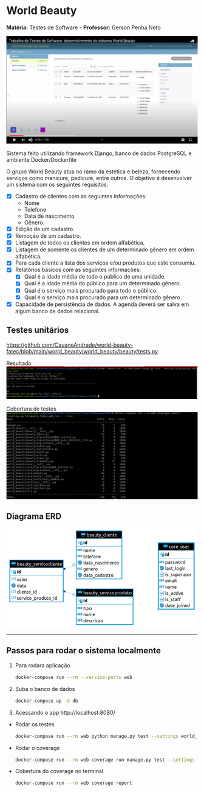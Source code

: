 # World Beauty
**Matéria:** Testes de Software - **Professor:** Gerson Penha Neto

[![app demo](./pag-principal.png)](https://www.youtube.com/watch?v=L6XgT7TgmZw "App Demo")

Sistema feito utilizando framework Django, banco de dados PostgreSQL e ambiente Docker/Dockerfile

O grupo World Beauty atua no ramo da estética e beleza, fornecendo serviços como manicure, pedicure, entre outros.
O objetivo é desenvolver um sistema com os seguintes requisitos:
- [x] Cadastro de clientes com as seguintes informações:
    - Nome
    - Telefone
    - Data de nascimento
    - Gênero.
- [x] Edição de um cadastro.
- [x] Remoção de um cadastro.
- [x] Listagem de todos os clientes em ordem alfabética.
- [x] Listagem de somente os clientes de um determinado gênero em ordem alfabética.
- [x] Para cada cliente a lista dos serviços e/ou produtos que este consumiu.
- [x] Relatórios básicos com as seguintes informações:
    - [x] Qual é a idade média de todo o público de uma unidade.
    - [x] Qual é a idade média do público para um determinado gênero.
    - [x] Qual é o serviço mais procurado para todo o público.
    - [x] Qual é o serviço mais procurado para um determinado gênero.
- [x] Capacidade de persistência de dados. A agenda deverá ser salva em algum banco
de dados relacional.

## Testes unitários <br>
https://github.com/CauaneAndrade/world-beauty-fatec/blob/main/world_beauty/world_beauty/beauty/tests.py

Resultado <br>
![Resultado do teste](./teste-resultado.png)

Cobertura de testes <br>
![Resultado do cobertura teste](./teste-cobertura.png)

## Diagrama ERD <br>
![Diagrama do banco](./diagrama-ERD.png)

---

## Passos para rodar o sistema localmente

1. Para rodara aplicação

    ```bash
    docker-compose run --rm --service-ports web
    ```

2. Suba o banco de dados

    ```bash
    docker-compose up -d db
    ```

3. Acessando o app
http://localhost:8080/

* Rodar os testes

    ```bash
    docker-compose run --rm web python manage.py test --settings world_beauty.settings.test
    ```

* Rodar o coverage

    ```bash
    docker-compose run --rm web coverage run manage.py test --settings world_beauty.settings.test
    ```

* Cobertura do coverage no terminal

    ```bash
    docker-compose run --rm web coverage report
    ```
